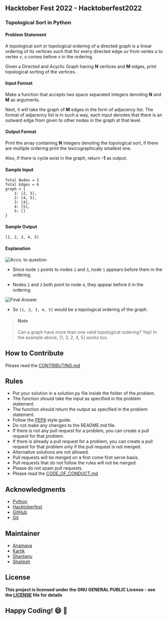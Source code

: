 ## Hacktober Fest 2022 - Hacktoberfest2022
### Topological Sort in Python

#### Problem Statement
A topological sort or topological ordering of a directed graph is a linear ordering of its vertices such that for every directed edge _uv_ from vertex _u_ to vertex _v_, _u_ comes before _v_ in the ordering.

Given a Directed and Acyclic Graph having **N** vertices and **M** edges, print topological sorting of the vertices.

#### Input Format
Make a function that accepts two space separated integers denoting **N** and **M** as arguments. 

Next, it will take the graph of **M** edges in the form of adjacency list. The format of adjacency list is in such a way, each input denotes that there is an outward edge from given to other nodes in the graph at that level.

#### Output Format
Print the array containing **N** integers denoting the topological sort, if there are multiple ordering print the lexicographically smallest one.

Also, if there is cycle exist in the graph, return **-1** as output.

#### Sample Input
```
Total Nodes = 5
Total Edges = 6
graph = {
    1: [2, 3],
    2: [4, 5],
    3: [4],
    4: [5],
    5: []
}
```

#### Sample Output
```
[1, 2, 3, 4, 5]
```

#### Explanation 

![Acco. to question](https://www.interviewcake.com/images/svgs/messy_graph.svg?bust=210)

- Since node ```1``` points to nodes ```2``` and ```3```, node ```1``` appears before them in the ordering.

- Nodes ```2``` and ```3``` both point to node ```4```, they appear before it in the ordering.

![Final Answer](https://www.interviewcake.com/images/svgs/topologically_sorted_graph.svg?bust=210)

- So ```[1, 2, 3, 4, 5]``` would be a topological ordering of the graph.

> #### Note
   > Can a graph have more than one valid topological ordering? Yep! In the example above, [1, 3, 2, 4, 5] works too.

## How to Contribute
Please read the [CONTRIBUTING.md](../../CONTRIBUTING.md)

## Rules
- Put your solution in a solution.py file inside the folder of the problem.
- The function should take the input as specified in the problem statement.
- The function should return the output as specified in the problem statement.
- Follow the [PEP8](https://www.python.org/dev/peps/pep-0008/) style guide.
- Do not make any changes to the README.md file.
- If there is not any pull request for a problem, you can create a pull request for that problem.
- If there is already a pull request for a problem, you can create a pull request for that problem only if the pull request is not merged.
- Alternative solutions are not allowed.
- Pull requests will be merged on a first come first serve basis.
- Pull requests that do not follow the rules will not be merged.
- Please do not spam pull requests.
- Please read the [CODE_OF_CONDUCT.md](../../CODE_OF_CONDUCT.md)

## Acknowledgments
- [Python](https://www.python.org/)
- [Hacktoberfest](https://hacktoberfest.digitalocean.com/)
- [GitHub](https://github.com)
- [Git](https://git-scm.com/)

## Maintainer
- [Anamaya](https://www.linkedin.com/in/anamaya1729/)
- [Kartik](https://github.com/kartik007007)
- [Shantanu](https://github.com/neutralWire)
- [Shailesh](https://github.com/ShaileshKumar007)

## License
**This project is licensed under the GNU GENERAL PUBLIC License - see the [LICENSE](../../LICENSE) file for details**

## Happy Coding! :smile: :tada:
